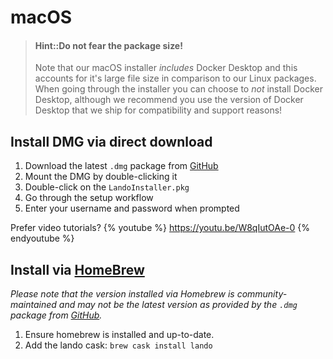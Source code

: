 macOS
=====

> #### Hint::Do not fear the package size!
>
> Note that our macOS installer _includes_ Docker Desktop and this accounts for it's large file size in comparison to our Linux packages. When going through the installer you can choose to _not_ install Docker Desktop, although we recommend you use the version of Docker Desktop that we ship for compatibility and support reasons!

Install DMG via direct download
-------------------------------

1.  Download the latest `.dmg` package from [GitHub](https://github.com/lando/lando/releases)
2.  Mount the DMG by double-clicking it
3.  Double-click on the `LandoInstaller.pkg`
4.  Go through the setup workflow
5.  Enter your username and password when prompted

Prefer video tutorials?
{% youtube %}
	https://youtu.be/W8qIutOAe-0
{% endyoutube %}

Install via [HomeBrew](https://brew.sh/)
----------------------------------------

*Please note that the version installed via Homebrew is community-maintained and may not be the latest version as provided by the `.dmg` package from [GitHub](https://github.com/lando/lando/releases).*

1. Ensure homebrew is installed and up-to-date.
2. Add the lando cask: `brew cask install lando`
